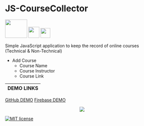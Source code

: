 # JS-CourseCollector

<img src="https://miro.medium.com/max/792/1*lJ32Bl-lHWmNMUSiSq17gQ.png" width="72" height="60"/>
<img src="https://pbs.twimg.com/profile_images/532662364613525504/GN559Lfb_reasonably_small.png" width="36" height="36"/>
<img src="http://3con14.biz/code/_data/js/intro/js-logo.png" width="32" height="32"/>


Simple JavaScript application to keep the record of online courses (Technical & Non-Technical)


- Add Course
  - Course Name
  - Course Instructor
  - Course Link


| DEMO LINKS |
| ----------- |
[GitHub DEMO](https://sameem420.github.io/JS-CourseCollector/)
[Firebase DEMO](https://sameem420.github.io/JS-CourseCollector/)


<p align="center"><img src="http://ForTheBadge.com/images/badges/built-with-love.svg"/></p>

[![MIT license](https://img.shields.io/badge/License-MIT-blue.svg)](https://lbesson.mit-license.org/)
